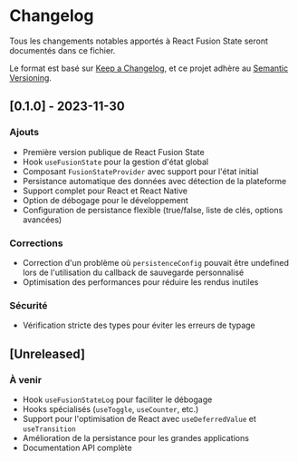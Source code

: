 # Changelog

Tous les changements notables apportés à React Fusion State seront documentés dans ce fichier.

Le format est basé sur [Keep a Changelog](https://keepachangelog.com/fr/1.0.0/),
et ce projet adhère au [Semantic Versioning](https://semver.org/spec/v2.0.0.html).

## [0.1.0] - 2023-11-30

### Ajouts
- Première version publique de React Fusion State
- Hook `useFusionState` pour la gestion d'état global
- Composant `FusionStateProvider` avec support pour l'état initial
- Persistance automatique des données avec détection de la plateforme
- Support complet pour React et React Native
- Option de débogage pour le développement
- Configuration de persistance flexible (true/false, liste de clés, options avancées)

### Corrections
- Correction d'un problème où `persistenceConfig` pouvait être undefined lors de l'utilisation du callback de sauvegarde personnalisé
- Optimisation des performances pour réduire les rendus inutiles

### Sécurité
- Vérification stricte des types pour éviter les erreurs de typage

## [Unreleased]

### À venir
- Hook `useFusionStateLog` pour faciliter le débogage
- Hooks spécialisés (`useToggle`, `useCounter`, etc.)
- Support pour l'optimisation de React avec `useDeferredValue` et `useTransition`
- Amélioration de la persistance pour les grandes applications
- Documentation API complète 